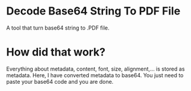 # Decode Base64 String To PDF File
A tool that turn base64 string to .PDF file.

# How did that work?
Everything about metadata, content, font, size, alignment,... is stored as metadata. Here, I have converted metadata to base64. You just need to paste your base64 code and you are done.
